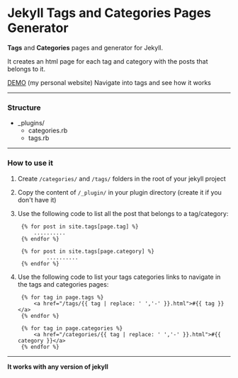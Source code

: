 # Jekyll Tags and Categories Pages Generator


**Tags** and **Categories** pages and generator for Jekyll.

It creates an html page for each tag and category with the posts that belongs to it.

[DEMO](http://francescoes.com/tags/interview-questions.html) (my personal website)
Navigate into tags and see how it works



---

### Structure

- _plugins/
	- categories.rb
	- tags.rb

---

### How to use it

1. Create `/categories/` and `/tags/` folders in the root of your jekyll project 

2. Copy the content of  `/_plugin/` in your plugin directory (create it if you don't have it)

3. Use the following code to list all the post that belongs to a tag/category:

		{% for post in site.tags[page.tag] %}
  			..........
		{% endfor %}

		{% for post in site.tags[page.category] %}
        		..........
		{% endfor %}
	
4. Use the following code to list your tags categories links to navigate in the tags and categories pages:

		{% for tag in page.tags %}
			<a href="/tags/{{ tag | replace: ' ','-' }}.html">#{{ tag }}</a>
		{% endfor %}

		{% for tag in page.categories %}
			<a href="/categories/{{ tag | replace: ' ','-' }}.html">#{{ category }}</a>
		{% endfor %}

---

**It works with any version of jekyll**

